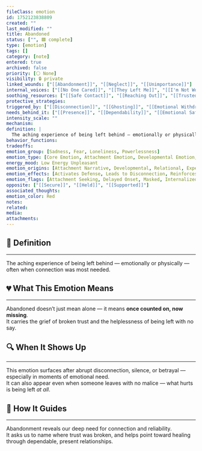 ```yaml
---
fileClass: emotion
id: 1752123838809
created: ""
last_modified: ""
title: Abandoned
status: ["", 🟩 complete]
type: [emotion]
tags: []
category: [note]
entered: true
archived: false
priority: [⚪ None]
visibility: 🔒 private
linked_wounds: ["[[Abandonment]]", "[[Neglect]]", "[[Unimportance]]"]
internal_voices: ["[[No One Cared]]", "[[They Left Me]]", "[[I'm Not Worth Staying For]]"]
soothing_resources: ["[[Safe Contact]]", "[[Reaching Out]]", "[[Trusted Support]]"]
protective_strategies: 
triggered_by: ["[[Disconnection]]", "[[Ghosting]]", "[[Emotional Withdrawal]]"]
needs_behind_it: ["[[Presence]]", "[[Dependability]]", "[[Emotional Safety]]"]
intensity_scale: ""
mechanism: 
definition: |
  The aching experience of being left behind — emotionally or physically — often when connection was most needed.
behavior_functions: 
tradeoffs: 
emotion_group: [Sadness, Fear, Loneliness, Powerlessness]
emotion_type: [Core Emotion, Attachment Emotion, Developmental Emotion, Masked Emotion]
energy_mood: Low Energy Unpleasant
emotion_origins: [Attachment Narrative, Developmental, Relational, Experiential, Unconscious]
emotion_effects: [Activates Defense, Leads to Disconnection, Reinforces Shame, Suppresses Expression, Amplifies Other Emotions, Increases Vulnerability]
emotion_flags: [Attachment Seeking, Delayed Onset, Masked, Internalized, Maladaptive]
opposite: ["[[Secure]]", "[[Held]]", "[[Supported]]"]
associated_thoughts: 
emotion_color: Red
notes: 
related: 
media: 
attachments: 
---
```


## 🧾 Definition
---
The aching experience of being left behind — emotionally or physically — often when connection was most needed.

## 💔 What This Emotion Means
---
Abandoned doesn’t just mean alone — it means **once counted on, now missing**.  
It carries the grief of broken trust and the helplessness of being left with no say.

## 🔍 When It Shows Up
---
This emotion surfaces after abrupt disconnection, silence, or betrayal — especially in moments of emotional need.  
It can also appear even when someone leaves with no malice — what hurts is being left *at all*.

## 🧭 How It Guides
---
Abandonment reveals our deep need for connection and reliability.  
It asks us to name where trust was broken, and helps point toward healing through dependable, present relationships.
